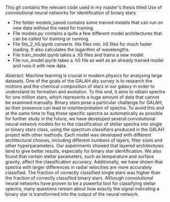 This git contains the relevant code used in my master's thesis titled Use of convolutional neural networks for identification of binary stars

- The folder models_saved contains some trained models that can run on new data without the need for training.
- File models.py contains a quite a few different model architectures that can be called for training or running.
- File fits_2_h5.ipynb converts .fits files into .h5 files for much faster loading. It also calculates the logarithm of wavelengths.
- File train_model.ipynb takes a .h5 files and trains a new model.
- File run_model.ipynb takes a .h5 file as well as an already trained model and runs it with new data.

Abstract:
Machine learning is crucial in modern physics for analysing large datasets. One of the goals of the GALAH sky survey is to research the motions and the chemical composition of stars in our galaxy in order to understand its formation and evolution. To this end, it aims to obtain spectra for one million stars, which represents a huge amount of data that cannot be examined manually. Binary stars pose a particular challenge for GALAH, as their presence can lead to misinterpretation of spectra. To avoid this and at the same time to flag these specific spectra as automatically as possible for further study in the future, we have developed several convolutional neural network models for to the classification of stellar spectra into single or binary stars class, using the spectrum classifiers produced in the GALAH project with other methods. Each model was developed with different architectural choices, including different numbers of layers, filter sizes and other hyperparameters. Our experiments showed that layered architectures tend to give better results, especially for binary star identification. We also found that certain stellar parameters, such as temperature and surface gravity, affect the classification accuracy. Additionally, we have shown that spectra with larger differences in radial velocities are more accurately classified. The fraction of correctly classified single stars was higher than the fraction of correctly classified binary stars. Although convolutional neural networks have proven to be a powerful tool for classifying stellar spectra, many questions remain about how exactly the signal indicating a binary star is transformed into the output of the neural network.